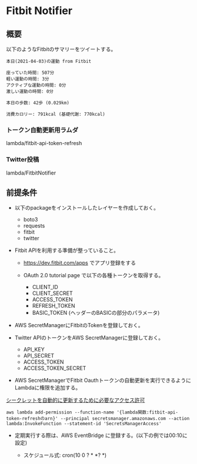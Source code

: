 # Fitbit Notifier

## 概要

以下のようなFitbitのサマリーをツイートする。

```
本日(2021-04-03)の運動 from Fitbit

座っていた時間: 507分
軽い運動の時間: 3分
アクティブな運動の時間: 0分
激しい運動の時間: 0分

本日の歩数: 42歩 (0.029km)

消費カロリー: 791kcal (基礎代謝: 770kcal)
```

### トークン自動更新用ラムダ 
lambda/fitbit-api-token-refresh

### Twitter投稿
lambda/FitbitNotifier

## 前提条件

* 以下のpackageをインストールしたレイヤーを作成しておく。
    * boto3
    * requests
    * fitbit
    * twitter

* Fitbit APIを利用する準備が整っていること。
    
    * https://dev.fitbit.com/apps でアプリ登録をする
    * OAuth 2.0 tutorial page で以下の各種トークンを取得する。
        
        * CLIENT_ID
        * CLIENT_SECRET
        * ACCESS_TOKEN
        * REFRESH_TOKEN
        * BASIC_TOKEN (ヘッダーのBASICの部分のパラメータ)
* AWS SecretManagerにFitbitのTokenを登録しておく。
* Twitter APIのトークンをAWS SecretManagerに登録しておく。

    * API_KEY
    * API_SECRET
    * ACCESS_TOKEN
    * ACCESS_TOKEN_SECRET 

* AWS SecretManagerでFitbit Oauthトークンの自動更新を実行できるようにLambdaに権限を追加する。

[シークレットを自動的に更新するために必要なアクセス許可](https://docs.aws.amazon.com/ja_jp/secretsmanager/latest/userguide/rotating-secrets-required-permissions.html)

```
aws lambda add-permission --function-name '{lambda関数:fitbit-api-token-refreshのarn}' --principal secretsmanager.amazonaws.com --action lambda:InvokeFunction --statement-id 'SecretsManagerAccess'
```

* 定期実行する際は、AWS EventBridge に登録する。(以下の例では00:10に設定)

    * スケジュール式: cron(10 0 ? * *? *)
